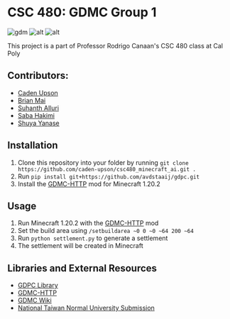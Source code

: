 ﻿# CSC 480: GDMC Group 1

![gdm](https://media.discordapp.net/attachments/1201380989402886185/1219171675296501791/2024-03-17_23.00.33.png?ex=660a551a&is=65f7e01a&hm=5d070fad3680f3521073807486c659ae2ddb63080b2d110fb3545e121d32321e&=&format=webp&quality=lossless&width=2182&height=1227)
![alt](https://media.discordapp.net/attachments/1201380989402886185/1219171672234397797/2024-03-17_23.15.25.png?ex=660a5519&is=65f7e019&hm=e9cb1bc34e3b56d0d47fcbf848858a06be322f4a7e9f7465fc48f5bdfdbefd91&=&format=webp&quality=lossless&width=2182&height=1227)
![alt](https://media.discordapp.net/attachments/1201380989402886185/1219171670724444180/2024-03-17_23.28.01.png?ex=660a5519&is=65f7e019&hm=ac5546052a42cab359a93e6ca3589a66c422a16d7029986f458305a83040d2b6&=&format=webp&quality=lossless&width=2182&height=1227)

This project is a part of Professor Rodrigo Canaan's CSC 480 class at Cal Poly

## Contributors:
- [Caden Upson](https://github.com/caden-upson)
- [Brian Mai](https://github.com/reakunen)
- [Suhanth Alluri](https://github.com/suhanthalluri04)
- [Saba Hakimi](https://github.com/SabaHakimi)
- [Shuya Yanase](https://github.com/syanase-calpoly)

## Installation

1. Clone this repository into your folder by running  ```git clone https://github.com/caden-upson/csc480_minecraft_ai.git .```
2. Run `pip install git+https://github.com/avdstaaij/gdpc.git`
4. Install the [GDMC-HTTP](https://github.com/Niels-NTG/gdmc_http_interface) mod for Minecraft 1.20.2

## Usage

1. Run Minecraft 1.20.2 with the [GDMC-HTTP](https://github.com/Niels-NTG/gdmc_http_interface) mod
2. Set the build area using `/setbuildarea ~0 0 ~0 ~64 200 ~64`
3. Run `python settlement.py` to generate a settlement
4. The settlement will be created in Minecraft

## Libraries and External Resources

- [GDPC Library](https://github.com/avdstaaij/gdpc)
- [GDMC-HTTP](https://github.com/Niels-NTG/gdmc_http_interface)
- [GDMC Wiki](https://gendesignmc.wikidot.com/)
- [National Taiwan Normal University Submission](https://github.com/NTNU-GDMC/GDMC)
